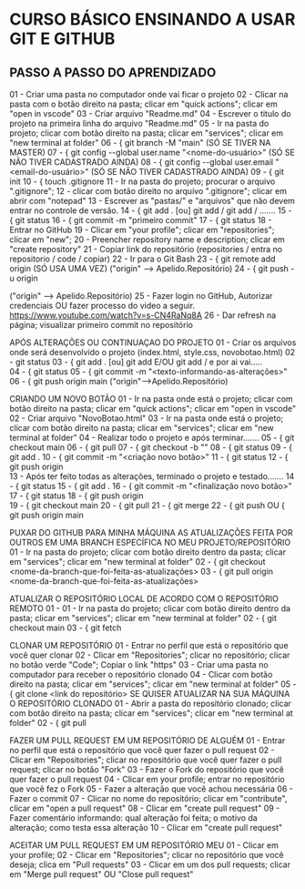 
CURSO BÁSICO ENSINANDO A USAR GIT E GITHUB
==========================================










PASSO A PASSO DO APRENDIZADO
----------------------------

01 - Criar uma pasta no computador onde vai ficar o projeto
02 - Clicar na pasta com o botão direito na pasta; clicar em "quick actions"; clicar em "open in vscode"
03 - Criar arquivo "Readme.md" 
04 - Escrever o titulo do projeto na primeira linha do arquivo "Readme.md"
05 - Ir na pasta do projeto; clicar com botão direito na pasta; clicar em "services"; clicar em "new terminal at folder"
06 - { git branch -M "main" (SÓ SE TIVER NA MASTER) 
07 - { git config --global user.name "<nome-do-usuário>"  (SÓ SE NÃO TIVER CADASTRADO AINDA)
08 - { git config --global user.email "<email-do-usuário>"  (SÓ SE NÃO TIVER CADASTRADO AINDA)
09 - { git init
10 - { touch .gitignore
11 - Ir na pasta do projeto; procurar o arquivo ".gitignore"; 
12 - clicar com botão direito no arquivo ".gitignore"; clicar em abrir com "notepad"
13 - Escrever as "pastas/" e "arquivos" que não devem entrar no controle de versão.
14 - { git add .   [ou]    git add <nome-arquivo-1>  /  git add <nome-arquivo-2>  /  .......
15 - { git status
16 - { git commit -m "primeiro commit"
17 - { git status
18 - Entrar no GitHub
19 - Clicar em "your profile"; clicar em "repositories"; clicar em "new"; 
20 - Preencher repository name e description; clicar em "create repository"
21 - Copiar link do repositório (repositories / entra no repositorio / code / copiar)
22 - Ir para o Git Bash
23 - { git remote add origin <link-do-repositorio>  (SÓ USA UMA VEZ)   ("origin" --> Apelido.Repositório)
24 - { git push -u origin <main>  ("origin" --> Apelido.Repositório)
25 - Fazer login no GitHub, Autorizar credenciais OU fazer processo do video a seguir. https://www.youtube.com/watch?v=s-CN4RaNq8A
26 - Dar refresh na página; visualizar primeiro commit no repositório


APÓS ALTERAÇÕES OU CONTINUAÇAO DO PROJETO
01 - Criar os arquivos onde será desenvolvido o projeto (index.html, style.css, novobotao.html)
02 - git status
03 - { git add .   [ou]    git add <nome-arquivo-1>  E/OU  git add <nome-arquivo-2>  /  e por ai vai.....  
04 - { git status
05 - { git commit -m "<texto-informando-as-alterações>"
06 - { git push origin main  ("origin"-->Apelido.Repositório)


CRIANDO UM NOVO BOTÃO
01 - Ir na pasta onde está o projeto; clicar com botão direito na pasta; clicar em "quick actions"; clicar em "open in vscode"
02 - Criar arquivo "NovoBotao.html"
03 - Ir na pasta onde está o projeto; clicar com botão direito na pasta; clicar em "services"; clicar em "new terminal at folder"
04 - Realizar todo o projeto e após terminar.......
05 - { git checkout main
06 - { git pull
07 - { git checkout -b "<novo-botao>"
08 - { git status
09 - { git add .
10 - { git commit -m "<criação novo botão>"
11 - { git status
12 - { git push origin <novo-botao>   
13 - Após ter feito todas as alterações, terminado o projeto e testado.......
14 - { git status
15 - { git add .
16 - { git commit -m "<finalização novo botão>"
17 - { git status
18 - { git push origin <novo-botao>  
19 - { git checkout main
20 - { git pull
21 - { git merge <novo-botao>
22 - { git push  OU  { git push origin main


PUXAR DO GITHUB PARA MINHA MÁQUINA AS ATUALIZAÇÕES FEITA POR OUTROS EM UMA BRANCH ESPECÍFICA NO MEU PROJETO/REPOSITÓRIO
01 - Ir na pasta do projeto; clicar com botão direito dentro da pasta; clicar em "services"; clicar em "new terminal at folder"
02 - { git checkout <nome-da-branch-que-foi-feita-as-atualizações>
03 - { git pull origin <nome-da-branch-que-foi-feita-as-atualizações>


ATUALIZAR O REPOSITÓRIO LOCAL DE ACORDO COM O REPOSITÓRIO REMOTO
01 - 01 - Ir na pasta do projeto; clicar com botão direito dentro da pasta; clicar em "services"; clicar em "new terminal at folder"
02 - { git checkout main
03 - { git fetch


CLONAR UM REPOSITÓRIO
01 - Entrar no perfil que está o repositório que você quer clonar
02 - Clicar em "Repositories"; clicar no repositório; clicar no botão verde "Code"; Copiar o link "https"
03 - Criar uma pasta no computador para receber o repositório clonado
04 - Clicar com botão direito na pasta; clicar em "services"; clicar em "new terminal at folder"
05 - { git clone <link do repositório>
SE QUISER ATUALIZAR NA SUA MÁQUINA O REPOSITÓRIO CLONADO
01 - Abrir a pasta do repositório clonado; clicar com botão direito na pasta; clicar em "services"; clicar em "new terminal at folder"
02 - { git pull


FAZER UM PULL REQUEST EM UM REPOSITÓRIO DE ALGUÉM
01 - Entrar no perfil que está o repositório que você quer fazer o pull request
02 - Clicar em "Repositories"; clicar no repositório que você quer fazer o pull request; clicar no botão "Fork"
03 - Fazer o Fork do repositório que você quer fazer o pull request
04 - Clicar em your profile; entrar no repositório que você fez o Fork
05 - Fazer a alteração que você achou necessária
06 - Fazer o commit
07 - Clicar no nome do repositório; clicar em "contribute", clicar em "open a pull request"
08 - Clicar em "create pull request"
09 - Fazer comentário informando: qual alteração foi feita; o motivo da alteração; como testa essa alteração
10 - Clicar em "create pull request"

ACEITAR UM PULL REQUEST EM UM REPOSITÓRIO MEU
01 - Clicar em your profile; 
02 - Clicar em "Repositories"; clicar no repositório que você deseja; clica em "Pull requests"
03 - Clicar em um dos pull requests; clicar em "Merge pull request" OU "Close pull request"